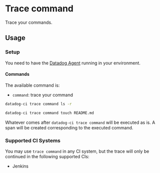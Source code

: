 # Trace command

Trace your commands.

## Usage

### Setup

You need to have the [Datadog Agent](https://docs.datadoghq.com/agent/) running in your environment.

#### Commands

The available command is:

- `command`: trace your command

```bash
datadog-ci trace command ls -r
```

```bash
datadog-ci trace command touch README.md
```

Whatever comes after `datadog-ci trace command` will be executed as is. A span will be created corresponding to the executed command.

### Supported CI Systems

You may use `trace command` in any CI system, but the trace will only be continued in the following supported CIs:

- Jenkins
